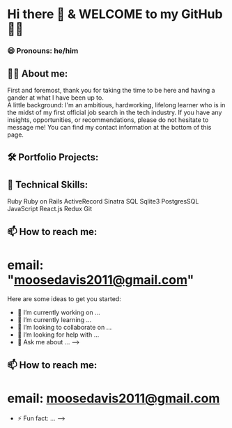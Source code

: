 # Hi there 👋  &  WELCOME to my GitHub 👨‍💻
### 😄 Pronouns: he/him

## 💁‍♂️ About me: 

First and foremost, thank you for taking the time to be here and having a gander at what I have been up to.  
A little background: I'm an ambitious, hardworking, lifelong learner who is in the midst of my first official job search in the tech industry.  If you have any insights, opportunities, or recommendations, please do not hesitate to message me!  You can find my contact information at the bottom of this page.

## 🛠 Portfolio Projects: 


## 👾 Technical Skills: 
  Ruby
  Ruby on Rails
  ActiveRecord
  Sinatra
  SQL
  Sqlite3
  PostgresSQL
  JavaScript
  React.js
  Redux
  Git
  
  


<!--**doosemavis/doosemavis** is a ✨ _special_ ✨ repository because its `README.md` (this file) appears on your GitHub profile. -->



## 📫 How to reach me: 
# email: "moosedavis2011@gmail.com" 


Here are some ideas to get you started:

- 🔭 I’m currently working on ...
- 🌱 I’m currently learning ...
- 👯 I’m looking to collaborate on ...
- 🤔 I’m looking for help with ...
- 💬 Ask me about ... --> 


## 📫 How to reach me: 
# email: moosedavis2011@gmail.com

- ⚡ Fun fact: ...
-->

